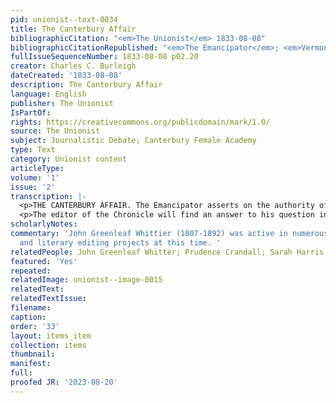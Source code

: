 ```yaml
---
pid: unionist--text-0034
title: The Canterbury Affair
bibliographicCitation: "<em>The Unionist</em> 1833-08-08"
bibliographicCitationRepublished: "<em>The Emancipator</em>; <em>Vermont Chronicle</em>"
fullIssueSequenceNumber: 1833-08-08 p02.20
creator: Charles C. Burleigh
dateCreated: '1833-08-08'
description: The Canterbury Affair
language: English
publisher: The Unionist
IsPartOf: 
rights: https://creativecommons.org/publicdomain/mark/1.0/
source: The Unionist
subject: Journalistic Debate; Canterbury Female Academy
type: Text
category: Unionist content
articleType: 
volume: '1'
issue: '2'
transcription: |-
  <p>THE CANTERBURY AFFAIR. The Emancipator asserts on the authority of Mr John G Whittier, that the excitement against Miss Crandall, <em>first</em> arose from her admitting a pious negro girl, who wished to qualify herself for the employment of teaching, into her school, to which no colored pupils had <em>then</em> been admitted; and that the opposition thus excited against her, led her to establish her school for colored Misses. We wish to know, for a certainty, whether this is “the truth, the whole truth, and nothing but the truth.” It makes the Canterbury affair much worse than any former account of it.—<em>Vermont Chronicle.</em></p>
  <p>The editor of the Chronicle will find an answer to his question in the letter of Miss Crandall, a copy of which we shall send him. It may not be amiss, however to remark, as this may come under the eye of some who have not perused Miss C’s. letter, that the Emancipator has, we believe, given a statement substantially correct.</p>
scholarlyNotes: 
commentary: 'John Greenleaf Whittier (1807-1892) was active in numerous Abolitionist
  and literary editing projects at this time. '
relatedPeople: John Greenleaf Whitter; Prudence Crandall; Sarah Harris (inferred)
featured: 'Yes'
repeated: 
relatedImage: unionist--image-0015
relatedText: 
relatedTextIssue: 
filename: 
caption: 
order: '33'
layout: items_item
collection: items
thumbnail: 
manifest: 
full: 
proofed JR: '2023-08-20'
---
```

